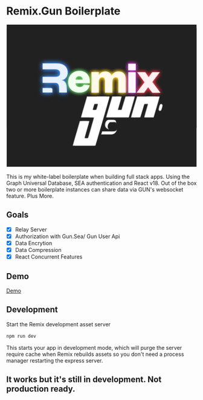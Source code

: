 # Remix.Gun Boilerplate

![Remix/Gun](public/github/rmix-gun.png "Remix.Gun")

This is my white-label boilerplate when building full stack apps. Using the Graph Universal Database, SEA authentication and React v18. Out of the box two or more boilerplate instances can share data via GUN's websocket feature. Plus More.

## Goals

- [x] Relay Server
- [x] Authorization with Gun.Sea/ Gun User Api
- [x] Data Encrytion
- [x] Data Compression 
- [x] React Concurrent Features

## Demo

[Demo](https://rmx-gun.fltngmmth.com)
## Development

Start the Remix development asset server

```sh
npm run dev
```

This starts your app in development mode, which will purge the server require cache when Remix rebuilds assets so you don't need a process manager restarting the express server.

## It works but it's still in development. Not production ready.
